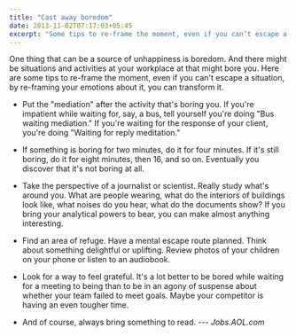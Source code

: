 ```yaml
---
title: "Cast away boredom"
date: 2013-11-02T07:17:03+05:45
excerpt: "Some tips to re-frame the moment, even if you can’t escape a situation, by re-framing your emotions about it, you can transform it."
---
```


One thing that can be a source of unhappiness is boredom. And there might be situations and activities at your workplace at that might bore you. Here are some tips to re-frame the moment, even if you can't escape a situation, by re-framing your emotions about it, you can transform it.

- Put the "mediation" after the activity that's boring you. If you're impatient while waiting for, say, a bus, tell yourself you're doing "Bus waiting mediation." If you're waiting for the response of your client, you're doing "Waiting for reply meditation."

- If something is boring for two minutes, do it for four minutes. If it's still boring, do it for eight minutes, then 16, and so on. Eventually you discover that it's not boring at all.

- Take the perspective of a journalist or scientist. Really study what's around you. What are people wearing, what do the interiors of buildings look like, what noises do you hear, what do the documents show? If you bring your analytical powers to bear, you can make almost anything interesting.

- Find an area of refuge. Have a mental escape route planned. Think about something delightful or uplifting. Review photos of your children on your phone or listen to an audiobook.

- Look for a way to feel grateful. It's a lot better to be bored while waiting for a meeting to being than to be in an agony of suspense about whether your team failed to meet goals. Maybe your competitor is having an even tougher time.

- And of course, always bring something to read. --- _Jobs.AOL.com_
